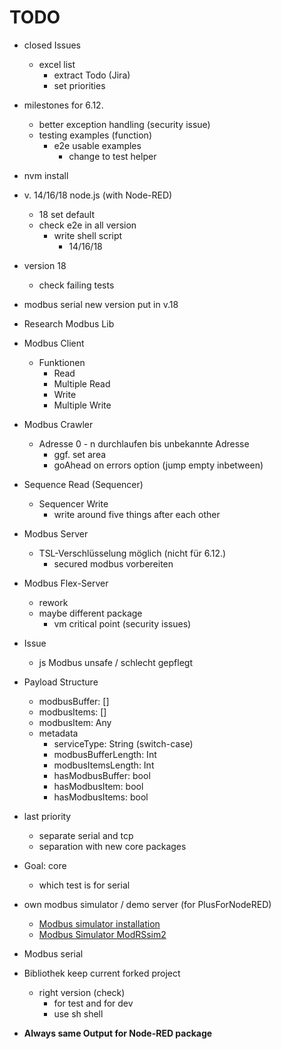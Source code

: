 # TODO

- closed Issues
  - excel list
    - extract Todo (Jira)
    - set priorities
- milestones for 6.12.
  - better exception handling (security issue)
  - testing examples (function)
    - e2e usable examples
      - change to test helper
- nvm install
- v. 14/16/18 node.js (with Node-RED)
  - 18 set default
  - check e2e in all version
    - write shell script
      - 14/16/18 
- version 18
  - check failing tests
- modbus serial new version put in v.18
- Research Modbus Lib

- Modbus Client
  - Funktionen
    - Read
    - Multiple Read
    - Write
    - Multiple Write
- Modbus Crawler
  - Adresse 0 - n durchlaufen bis unbekannte Adresse
    - ggf. set area
    - goAhead on errors option (jump empty inbetween)
- Sequence Read (Sequencer)
  - Sequencer Write
    - write around five things after each other
- Modbus Server
  - TSL-Verschlüsselung möglich (nicht für 6.12.)
    - secured modbus vorbereiten
- Modbus Flex-Server
  - rework
  - maybe different package
    - vm critical point (security issues)
- Issue
  - js Modbus unsafe / schlecht gepflegt

- Payload Structure
  - modbusBuffer: []
  - modbusItems: []
  - modbusItem: Any
  - metadata
    - serviceType: String (switch-case)
    - modbusBufferLength: Int
    - modbusItemsLength: Int
    - hasModbusBuffer: bool
    - hasModbusItem: bool
    - hasModbusItems: bool
- last priority
  - separate serial and tcp
  - separation with new core packages
- Goal: core
  - which test is for serial
- own modbus simulator / demo server (for PlusForNodeRED)
  - [Modbus simulator installation](https://www.youtube.com/watch?v=c9flM7UZ-gY)
  - [Modbus Simulator ModRSsim2](https://sourceforge.net/projects/modrssim2/)
- Modbus serial

- Bibliothek keep current forked project
  - right version (check)
    - for test and for dev
    - use sh shell

- **Always same Output for Node-RED package**
